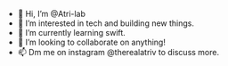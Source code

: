 - 👋 Hi, I’m @Atri-lab
- 👀 I’m interested in tech and building new things.
- 🌱 I’m currently learning swift.
- 💞️ I’m looking to collaborate on anything!
- 📫 Dm me on instagram @therealatriv to discuss more.

<!---
Atri-lab/Atri-lab is a ✨ special ✨ repository because its `README.md` (this file) appears on your GitHub profile.
You can click the Preview link to take a look at your changes.
--->
